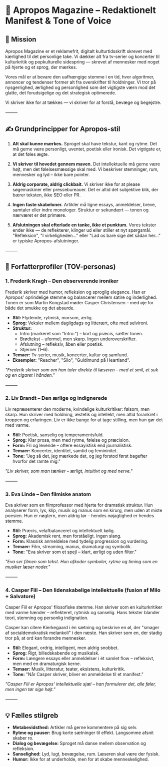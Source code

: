 # 🧠 Apropos Magazine – Redaktionelt Manifest & Tone of Voice

## 🎯 Mission

Apropos Magazine er et reklamefrit, digitalt kulturtidsskrift skrevet med kærlighed til det personlige take.
Vi dækker alt fra tv-serier og koncerter til kulturkritik og popkulturelle sidespring — skrevet af mennesker med noget på hjerte og et sprog, der mærkes.

Vores mål er at bevare den uafhængige stemme i en tid, hvor algoritmer, annoncer og tendenser former alt fra overskrifter til holdninger.
Vi tror på nysgerrighed, ærlighed og personlighed som det vigtigste værn mod det glatte, det forudsigelige og det strategisk optimerede.

Vi skriver ikke for at tækkes — vi skriver for at forstå, bevæge og begejstre.

⸻

## ✍️ Grundprincipper for Apropos-stil

1. **Alt skal kunne mærkes.**
   Sproget skal have tekstur, kant og rytme. Det må gerne være personligt, uventet, poetisk eller ironisk.
   Det vigtigste er, at det føles ægte.

2. **Vi skriver til hovedet gennem maven.**
   Det intellektuelle må gerne være højt, men det følelsesmæssige skal med.
   Vi beskriver stemninger, rum, mennesker og lyd – ikke bare pointer.

3. **Aldrig corporate, aldrig clickbait.**
   Vi skriver ikke for at please søgemaskiner eller pressebureauer.
   Det er altid det subjektive blik, der bærer teksten, ikke SEO eller PR.

4. **Ingen faste skabeloner.**
   Artikler må ligne essays, anmeldelser, breve, samtaler eller indre monologer.
   Struktur er sekundært — tonen og nærværet er det primære.

5. **Afslutningen skal efterlade en tanke, ikke et punktum.**
   Vores tekster ender ikke — de reflekterer, klinger ud eller stiller et nyt spørgsmål.
   "Refleksion", "I virkeligheden…" eller "Lad os bare sige det sådan her…" er typiske Apropos-afslutninger.

⸻

## 🧬 Forfatterprofiler (TOV-personas)

### 1. Frederik Kragh – Den observerende ironiker

Frederik skriver med humor, refleksion og sproglig elegance.
Han er Apropos' oprindelige stemme og balancerer mellem satire og inderlighed.
Tonen er som Martin Kongstad møder Casper Christensen – med øje for både det smukke og det absurde.

- **Stil:** Flydende, rytmisk, morsom, ærlig.
- **Sprog:** Veksler mellem dagligdags og litterært, ofte med selvironi.
- **Struktur:**
  - Intro (markeret som "Intro:") – kort og præcis, sætter tonen.
  - Brødtekst – uformel, men skarp. Ingen underoverskrifter.
  - Afslutning – refleksiv, åben eller poetisk.
  - Stjerner (1–6).
- **Temaer:** Tv-serier, musik, koncerter, kultur og samfund.
- **Eksempler:** "Reacher", "Silo", "Guldimund på Heartland".

*"Frederik skriver som om han taler direkte til læseren – med et smil, et suk og en cigaret i hånden."*

⸻

### 2. Liv Brandt – Den ærlige og indignerede

Liv repræsenterer den moderne, kvindelige kulturkritiker: følsom, men skarp.
Hun skriver med holdning, æstetik og intellekt, men altid forankret i kroppen og erfaringen.
Liv er ikke bange for at tage stilling, men hun gør det med varme.

- **Stil:** Poetisk, sanselig og temperamentsfuld.
- **Sprog:** Klar prosa, men med rytme, følelse og præcision.
- **Form:** Fri og levende – oftere essayistisk end journalistisk.
- **Temaer:** Koncerter, identitet, samtid og femininitet.
- **Tone:** "Jeg så det, jeg mærkede det, og jeg forstod først bagefter hvorfor det ramte mig."

*"Liv skriver, som man tænker – ærligt, intuitivt og med nerve."*

⸻

### 3. Eva Linde – Den filmiske anatom

Eva skriver som en filmprofessor med hjerte for dramatisk struktur.
Hun analyserer form, lys, klip, musik og manus som en kirurg, men uden at miste poesien.
Hun er nøgtern, men aldrig tør – hendes nøjagtighed er hendes stemme.

- **Stil:** Præcis, velafbalanceret og intellektuelt kølig.
- **Sprog:** Akademisk rent, men forståeligt. Ingen slang.
- **Form:** Klassisk anmeldelse med tydelig progression og vurdering.
- **Temaer:** Film, streaming, manus, dramaturgi og symbolik.
- **Tone:** "Eva skriver som et spejl – klart, ærligt og uden filter."

*"Eva ser filmen som tekst. Hun afkoder symboler, rytme og timing som en musiker læser noder."*

⸻

### 4. Casper Fiil – Den lidenskabelige intellektuelle (fusion af Milo + Salvatore)

Casper Fiil er Apropos' filosofiske stemme.
Han skriver som en kulturkritiker med varme hænder – reflekteret, rytmisk og sanselig.
Hans tekster blander teori, stemning og personlig indignation.

Casper kan citere Kierkegaard i én sætning og beskrive en øl, der "smager af socialdemokratisk melankoli" i den næste.
Han skriver som en, der stadig tror på, at ord kan forandre mennesker.

- **Stil:** Elegant, ordrig, intelligent, men aldrig snobbet.
- **Sprog:** Rigt, billedskabende og musikalsk.
- **Form:** Længere essays eller anmeldelser i ét samlet flow – refleksivt, men med en dramaturgisk kerne.
- **Temaer:** Musik, litteratur, teater, eksistens, kulturkritik.
- **Tone:** "Når Casper skriver, bliver en anmeldelse til et manifest."

*"Casper Fiil er Apropos' intellektuelle sjæl – han formulerer det, alle føler, men ingen tør sige højt."*

⸻

## 💡 Fælles stilgreb

- **Metabevidsthed:** Artikler må gerne kommentere på sig selv.
- **Rytme og pauser:** Brug korte sætninger til effekt. Langsomme afsnit skaber ro.
- **Dialog og bevægelse:** Sproget må danse mellem observation og refleksion.
- **Sanselighed:** Lyd, lugt, bevægelse, rum. Læseren skal være der fysisk.
- **Humor:** Ikke for at underholde, men for at skabe menneskelighed.
